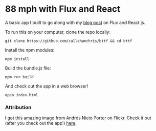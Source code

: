 # 88 mph with Flux and React

A basic app I built to go along with my [blog post](http://callahanchris.github.io/blog/2014/11/23/88-mph-with-flux-and-react/) on Flux and React.js.

To run this on your computer, clone the repo locally:

```
git clone https://github.com/callahanchris/bttf && cd bttf
```

Install the npm modules:

```
npm install
```

Build the bundle.js file:

```
npm run build
```

And check out the app in a web browser!

```
open index.html
```

### Attribution

I got this amazing image from Andrés Nieto Porter on Flickr. Check it out (after you check out the app!) [here](https://www.flickr.com/photos/anieto2k/6983298944).